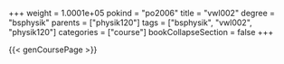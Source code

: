 +++
weight = 1.0001e+05
pokind = "po2006"
title = "vwl002"
degree = "bsphysik"
parents = ["physik120"]
tags = ["bsphysik", "vwl002", "physik120"]
categories = ["course"]
bookCollapseSection = false
+++

{{< genCoursePage >}}
